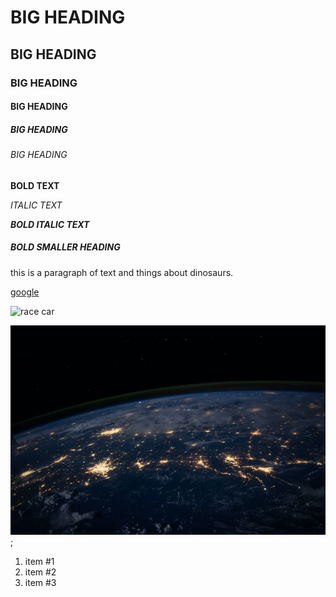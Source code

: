 # BIG HEADING

## BIG HEADING

### BIG HEADING

#### BIG HEADING

##### BIG HEADING

###### BIG HEADING

**BOLD TEXT**

_ITALIC TEXT_

**_BOLD ITALIC TEXT_**

##### **BOLD SMALLER HEADING**

this is a paragraph of text and things about dinosaurs.

[google](https://en.wikipedia.org/wiki/Main_Page)

![race car](https://images.unsplash.com/photo-1604041805227-8a08e833dacb?ixid=MXwxMjA3fDB8MHxwaG90by1wYWdlfHx8fGVufDB8fHw%3D&ixlib=rb-1.2.1&auto=format&fit=crop&w=1350&q=80)

![space planet](../fldr/space_planet.jpg);

1. item #1
2. item #2
3. item #3
